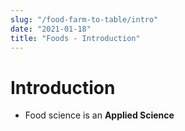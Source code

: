 ```yaml
---
slug: "/food-farm-to-table/intro"
date: "2021-01-18"
title: "Foods - Introduction"
---
```

# Introduction

- Food science is an **Applied Science**
